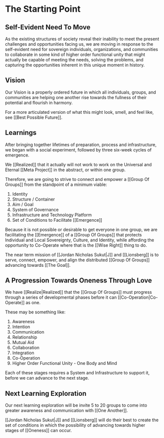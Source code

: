 # The Starting Point

## Self-Evident Need To Move

As the existing structures of society reveal their inability to meet the present challenges and opportunities facing us, we are moving in response to the self-evident need for sovereign individuals, organizations, and communities to collaborate in some kind of higher order functional unity that might actually be capable of meeting the needs, solving the problems, and capturing the opportunities inherent in this unique moment in history. 

## Vision

Our Vision is a properly ordered future in which all individuals, groups, and communities are helping one another rise towards the fullness of their potential and flourish in harmony. 

For a more articulated version of what this might look, smell, and feel like, see [[Best Possible Future]]. 

## Learnings  

After bringing together lifetimes of preparation, process and infrastructure, we began with a social experiment, followed by three six-week cycles of emergence. 

We [[Realized]] that it actually will not work to work on the Universal and Eternal [[Meta Project]] in the abstract, or within one group.   

Therefore, we are going to strive to connect and empower a [[Group Of Groups]] from the standpoint of a minimum viable: 

1. Identity  
2. Structure / Container  
3. Aim / Goal  
4. System of Governance  
5. Infrastructure and Technology Platform   
6. Set of Conditions to Facilitate [[Emergence]]  

Because it is not possible or desirable to get everyone in one group, we are facilitating the [[Emergence]] of a [[Group Of Groups]] that protects Individual and Local Sovereignty, Culture, and Identity, while affording the opportunity to Co-Operate where that is the [[Wise Right]] thing to do. 

The near term mission of [[Jordan Nicholas Sukut|J]] and [[Lionsberg]] is to serve, connect, empower, and align the distributed [[Group Of Groups]] advancing towards [[The Goal]]. 

## A Progression Towards Oneness Through Love

We have [[Realize|Realized]] that the [[Group Of Groups]] must progress through a series of developmental phases before it can [[Co-Operation|Co-Operate]] as one. 

These may be something like: 

1. Awareness  
2. Intention  
3. Communication  
4. Relationship  
5. Mutual Aid  
6. Collaboration  
7. Integration 
8. Co-Operation 
9. Higher Order Functional Unity  - One Body and Mind 

Each of these stages requires a System and Infrastructure to support it, before we can advance to the next stage. 

## Next Learning Exploration  

Our next learning exploration will be invite 5 to 20 groups to come into greater awareness and communication with [[One Another]]. 

[[Jordan Nicholas Sukut|J]] and [[Lionsberg]] will do their best to create the set of conditions in which the possibility of advancing towards higher stages of [[Oneness]] can occur. 




